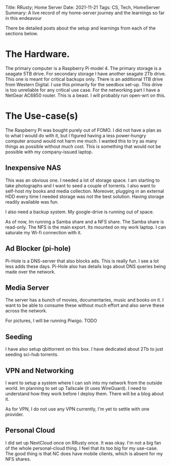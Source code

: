 Title: RRusty; Home Server
Date: 2021-11-21
Tags: CS, Tech, HomeServer
Summary: A live record of my home-server journey and the learnings so far in this endeavour

There be detailed posts about the setup and learnings from each of the sections below.

# The Hardware.
The primary computer is a Raspberry Pi model 4.
The primary storage is a seagate 5TB drive.
For secondary storage I have another seagate 2Tb drive. This one is meant for critical backups only.
There is an additional 1TB drive from Western Digital. I use this primarily for the seedbox set-up. This drive is too unreliable for any critical use case.
For the networking part I have a NetGear AC6850 router. This is a beast. I will probably run open-wrt on this.

# The Use-case(s)
The Raspberry Pi was bought purely out of FOMO. I did not have a plan as to what I would do with it, but I figured having a less power-hungry computer around would not harm me much.
I wanted this to try as many things as possible without much cost. This is something that would not be possible with my company-issued laptop.

## Inexpensive NAS
This was an obvious one. I needed a lot of storage space. I am starting to take photographs and I want to seed a couple of torrents. I also want to self-host my books and media collection. Moreover, plugging in an external HDD every time I needed storage was not the best solution. Having storage readily available was fun.

I also need a backup system. My google-drive is running out of space.

As of now, Im running a Samba share and a NFS share. The Samba share is read-only. The NFS is the main export. Its mounted on my work laptop. I can saturate my Wi-fi connection with it.

## Ad Blocker (pi-hole)
Pi-Hole is a DNS-server that also blocks ads. This is really fun. I see a lot less adds these days. Pi-Hole also has details logs about DNS queries being made over the network.

## Media Server
The server has a bunch of movies, documentaries, music and books on it. I want to be able to consume these without much effort and also serve these across the network.

For pictures, I will be running Piwigo. TODO

## Seeding
I have also setup qbittorrent on this box. I have dedicated about 2Tb to just seeding sci-hub torrents.

## VPN and Networking

I want to setup a system where I can ssh into my network from the outside world.
Im planning to set up Tailscale (it uses WireGuard). I need to understand how they work before I deploy them. There will be a blog about it.

As for VPN, I do not use any VPN currently, I'm yet to settle with one provider.

## Personal Cloud
I did set up NextCloud once on RRusty once. It was okay. I'm not a big fan of the whole personal-cloud thing. I feel that its too big for my use-case. The good thing is that NC does have mobile clients, which is absent for my NFS shares.



